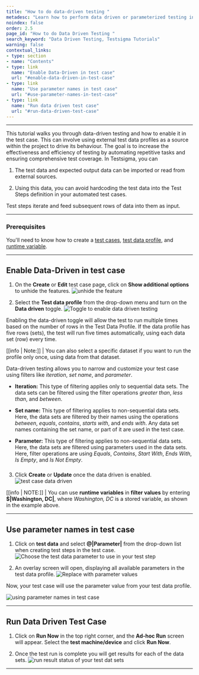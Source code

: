 ```yaml
---
title: "How to do data-driven testing "
metadesc: "Learn how to perform data driven or parameterized testing in Testsigma"
noindex: false
order: 2.5
page_id: "How to do Data Driven Testing "
search_keyword: "Data Driven Testing, Testsigma Tutorials"
warning: false
contextual_links:
- type: section
- name: "Contents"
- type: link
  name: "Enable Data-Driven in test case"
  url: "#enable-data-driven-in-test-case"
- type: link
  name: "Use parameter names in test case"
  url: "#use-parameter-names-in-test-case"
- type: link
  name: "Run data driven test case"
  url: "#run-data-driven-test-case"
---
```


---

This tutorial walks you through data-driven testing and how to enable it in the test case. This can involve using external test data profiles as a source within the project to drive its behaviour. The goal is to increase the effectiveness and efficiency of testing by automating repetitive tasks and ensuring comprehensive test coverage. In Testsigma, you can


1. The test data and expected output data can be imported or read from external sources.

2. Using this data, you can avoid hardcoding the test data into the Test Steps definition in your automated test cases.

Test steps iterate and feed subsequent rows of data into them as input.

---

### **Prerequisites**

You'll need to know how to create a [test cases](https://testsigma.com/docs/test-cases/manage/add-edit-delete/#creating-a-test-case), [test data profile](https://testsigma.com/docs/test-data/create-data-profiles/#create-a-test-data-profile), and [runtime variable](https://testsigma.com/docs/test-data/types/runtime/#how-to-use-runtime-test-data-in-test-steps).

---

## **Enable Data-Driven in test case**

1. On the **Create** or **Edit** test case page, click on **Show additional options** to unhide the features.
![unhide the feature](https://s3.amazonaws.com/static-docs.testsigma.com/new_images/projects/overview/dd_showhideadvanced.png)

2. Select the **Test data profile** from the drop-down menu and turn on the **Data driven** toggle. 
![Toggle to enable data driven testing](https://s3.amazonaws.com/static-docs.testsigma.com/new_images/projects/overview/dd_enabledd.png)

Enabling the data-driven toggle will allow the test to run multiple times based on the number of rows in the Test Data Profile. If the data profile has five rows (sets), the test will run five times automatically, using each data set (row) every time.

[[info | Note:]]
| You can also select a specific dataset if you want to run the profile only once, using data from that dataset.

Data-driven testing allows you to narrow and customize your test case using filters like *iteration*, *set name*, and *parameter*.

 * **Iteration:** This type of filtering applies only to sequential data sets. The data sets can be filtered using the filter operations *greater than*, *less than*, and *between*.

 * **Set name:** This type of filtering applies to non-sequential data sets. Here, the data sets are filtered by their names using the operations *between*, *equals*, *contains*, *starts with*, and *ends with*. Any data set names containing the set name, or part of it are used in the test case.

 * **Parameter:** This type of filtering applies to non-sequential data sets. Here, the data sets are filtered using parameters used in the data sets. Here, filter operations are using *Equals*, *Contains*, *Start With*, *Ends With*, *Is Empty*, and *Is Not Empty*.


###

3. Click **Create** or **Update** once the data driven is enabled.
![test case data driven](https://s3.amazonaws.com/static-docs.testsigma.com/new_images/projects/overview/dd_testcaseenable.gif)

[[info | NOTE:]]
| You can use **runtime variables** in **filter values** by entering **$|Washington, DC|**, where *Washington, DC* is a stored variable, as shown in the example above.  

---

## **Use parameter names in test case**

1. Click on **test data** and select **@|Parameter|** from the drop-down list when creating test steps in the test case. 
![Choose the test data parameter to use in your test step](https://s3.amazonaws.com/static-docs.testsigma.com/new_images/projects/overview/dd_parametertestdata.png)

2. An overlay screen will open, displaying all available parameters in the test data profile.
![Replace with parameter values](https://s3.amazonaws.com/static-docs.testsigma.com/new_images/projects/overview/dd_parameters.png)

Now, your test case will use the parameter value from your test data profile.

![using parameter names in test case](https://s3.amazonaws.com/static-docs.testsigma.com/new_images/projects/overview/testdataparameter_dd.gif)

---

## **Run Data Driven Test Case**

1. Click on **Run Now** in the top right corner, and the **Ad-hoc Run** screen will appear. Select the **test machine/device** and click **Run Now**.

2. Once the test run is complete you will get results for each of the data sets.
![run result status of your test dat sets](https://docs.testsigma.com/images/tutorials/data-driven-testing/run-status-test-data-profiles.png)

---